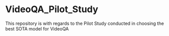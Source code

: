 # VideoQA_Pilot_Study
This repository is with regards to the Pilot Study conducted in choosing the best SOTA model for VideoQA

